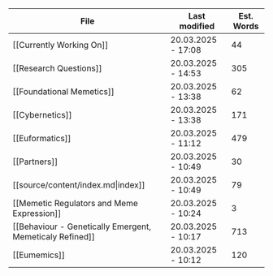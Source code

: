 <!-- QueryToSerialize: TABLE dateformat(file.mtime, "dd.MM.yyyy - HH:mm") AS "Last modified", round(file.size / 5) AS "Est. Words" FROM "" WHERE file.size > 0 SORT file.mtime DESC LIMIT 10 -->
<!-- SerializedQuery: TABLE dateformat(file.mtime, "dd.MM.yyyy - HH:mm") AS "Last modified", round(file.size / 5) AS "Est. Words" FROM "" WHERE file.size > 0 SORT file.mtime DESC LIMIT 10 -->

| File                                                                                                                             | Last modified      | Est. Words |
| -------------------------------------------------------------------------------------------------------------------------------- | ------------------ | ---------- |
| [[Currently Working On]]                                                                 | 20.03.2025 - 17:08 | 44         |
| [[Research Questions]]                                                                     | 20.03.2025 - 14:53 | 305        |
| [[Foundational Memetics]]                                                               | 20.03.2025 - 13:38 | 62         |
| [[Cybernetics]]                                                                                   | 20.03.2025 - 13:38 | 171        |
| [[Euformatics]]                                                                                   | 20.03.2025 - 11:12 | 479        |
| [[Partners]]                                                                                         | 20.03.2025 - 10:49 | 30         |
| [[source/content/index.md\|index]]                                                                                               | 20.03.2025 - 10:49 | 79         |
| [[Memetic Regulators and Meme Expression]]                             | 20.03.2025 - 10:24 | 3          |
| [[Behaviour - Genetically Emergent, Memeticaly Refined]] | 20.03.2025 - 10:17 | 713        |
| [[Eumemics]]                                                                                         | 20.03.2025 - 10:12 | 120        |
<!-- SerializedQuery END -->

<!-- SerializedQuery END -->
